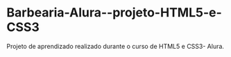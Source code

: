 # Barbearia-Alura--projeto-HTML5-e-CSS3
Projeto de aprendizado realizado durante o curso de HTML5 e CSS3- Alura.
